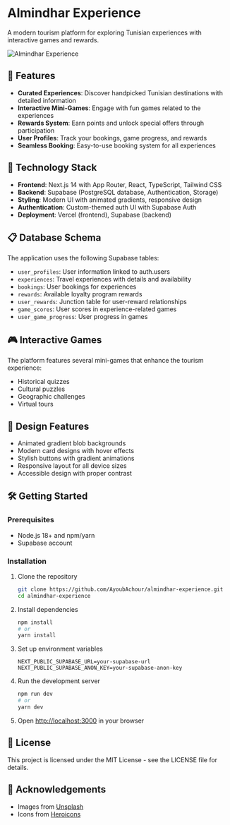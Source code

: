 # Almindhar Experience

A modern tourism platform for exploring Tunisian experiences with interactive games and rewards.

![Almindhar Experience](https://github.com/AyoubAchour/almindhar-experience/assets/59311151/placeholder-image)

## 🌟 Features

- **Curated Experiences**: Discover handpicked Tunisian destinations with detailed information
- **Interactive Mini-Games**: Engage with fun games related to the experiences
- **Rewards System**: Earn points and unlock special offers through participation
- **User Profiles**: Track your bookings, game progress, and rewards
- **Seamless Booking**: Easy-to-use booking system for all experiences

## 🚀 Technology Stack

- **Frontend**: Next.js 14 with App Router, React, TypeScript, Tailwind CSS
- **Backend**: Supabase (PostgreSQL database, Authentication, Storage)
- **Styling**: Modern UI with animated gradients, responsive design
- **Authentication**: Custom-themed auth UI with Supabase Auth
- **Deployment**: Vercel (frontend), Supabase (backend)

## 📋 Database Schema

The application uses the following Supabase tables:

- `user_profiles`: User information linked to auth.users
- `experiences`: Travel experiences with details and availability
- `bookings`: User bookings for experiences
- `rewards`: Available loyalty program rewards
- `user_rewards`: Junction table for user-reward relationships
- `game_scores`: User scores in experience-related games
- `user_game_progress`: User progress in games

## 🎮 Interactive Games

The platform features several mini-games that enhance the tourism experience:

- Historical quizzes
- Cultural puzzles
- Geographic challenges
- Virtual tours

## 🎨 Design Features

- Animated gradient blob backgrounds
- Modern card designs with hover effects
- Stylish buttons with gradient animations
- Responsive layout for all device sizes
- Accessible design with proper contrast

## 🛠️ Getting Started

### Prerequisites

- Node.js 18+ and npm/yarn
- Supabase account

### Installation

1. Clone the repository
   ```bash
   git clone https://github.com/AyoubAchour/almindhar-experience.git
   cd almindhar-experience
   ```

2. Install dependencies
   ```bash
   npm install
   # or
   yarn install
   ```

3. Set up environment variables
   ```
   NEXT_PUBLIC_SUPABASE_URL=your-supabase-url
   NEXT_PUBLIC_SUPABASE_ANON_KEY=your-supabase-anon-key
   ```

4. Run the development server
   ```bash
   npm run dev
   # or
   yarn dev
   ```

5. Open [http://localhost:3000](http://localhost:3000) in your browser

## 📝 License

This project is licensed under the MIT License - see the LICENSE file for details.

## 🙏 Acknowledgements

- Images from [Unsplash](https://unsplash.com)
- Icons from [Heroicons](https://heroicons.com)